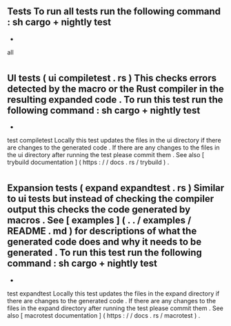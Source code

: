 #
Tests
To
run
all
tests
run
the
following
command
:
sh
cargo
+
nightly
test
-
-
all
#
#
UI
tests
(
ui
compiletest
.
rs
)
This
checks
errors
detected
by
the
macro
or
the
Rust
compiler
in
the
resulting
expanded
code
.
To
run
this
test
run
the
following
command
:
sh
cargo
+
nightly
test
-
-
test
compiletest
Locally
this
test
updates
the
files
in
the
ui
directory
if
there
are
changes
to
the
generated
code
.
If
there
are
any
changes
to
the
files
in
the
ui
directory
after
running
the
test
please
commit
them
.
See
also
[
trybuild
documentation
]
(
https
:
/
/
docs
.
rs
/
trybuild
)
.
#
#
Expansion
tests
(
expand
expandtest
.
rs
)
Similar
to
ui
tests
but
instead
of
checking
the
compiler
output
this
checks
the
code
generated
by
macros
.
See
[
examples
]
(
.
.
/
examples
/
README
.
md
)
for
descriptions
of
what
the
generated
code
does
and
why
it
needs
to
be
generated
.
To
run
this
test
run
the
following
command
:
sh
cargo
+
nightly
test
-
-
test
expandtest
Locally
this
test
updates
the
files
in
the
expand
directory
if
there
are
changes
to
the
generated
code
.
If
there
are
any
changes
to
the
files
in
the
expand
directory
after
running
the
test
please
commit
them
.
See
also
[
macrotest
documentation
]
(
https
:
/
/
docs
.
rs
/
macrotest
)
.
